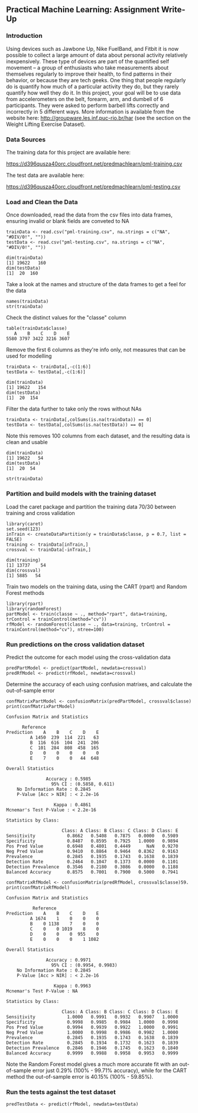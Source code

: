 ## Practical Machine Learning: Assignment Write-Up

### Introduction

Using devices such as Jawbone Up, Nike FuelBand, and Fitbit it is now possible to collect a large amount of data about personal activity relatively inexpensively. These type of devices are part of the quantified self movement – a group of enthusiasts who take measurements about themselves regularly to improve their health, to find patterns in their behavior, or because they are tech geeks. One thing that people regularly do is quantify how much of a particular activity they do, but they rarely quantify how well they do it. In this project, your goal will be to use data from accelerometers on the belt, forearm, arm, and dumbell of 6 participants. They were asked to perform barbell lifts correctly and incorrectly in 5 different ways. More information is available from the website here: http://groupware.les.inf.puc-rio.br/har (see the section on the Weight Lifting Exercise Dataset).

### Data Sources

The training data for this project are available here:

https://d396qusza40orc.cloudfront.net/predmachlearn/pml-training.csv

The test data are available here:

https://d396qusza40orc.cloudfront.net/predmachlearn/pml-testing.csv

### Load and Clean the Data

Once downloaded, read the data from the csv files into data frames, ensuring invalid or blank fields are conveted to NA
<!-- -->

    trainData <- read.csv("pml-training.csv", na.strings = c("NA", "#DIV/0!", ""))
    testData <- read.csv("pml-testing.csv", na.strings = c("NA", "#DIV/0!", ""))

    dim(trainData)
    [1] 19622   160
    dim(testData)
    [1]  20  160

Take a look at the names and structure of the data frames to get a feel for the data
<!-- -->

    names(trainData)
    str(trainData)

Check the distinct values for the "classe" column
<!-- -->

    table(trainData$classe)
       A    B    C    D    E 
    5580 3797 3422 3216 3607

Remove the first 6 columns as they're info only, not measures that can be used for modelling
<!-- -->

    trainData <- trainData[,-c(1:6)]
    testData <- testData[,-c(1:6)]
    
    dim(trainData)
    [1] 19622   154
    dim(testData)
    [1]  20  154

Filter the data further to take only the rows without NAs
<!-- -->

    trainData <- trainData[,colSums(is.na(trainData)) == 0]
    testData <- testData[,colSums(is.na(testData)) == 0]

Note this removes 100 columns from each dataset, and the resulting data is clean and usable
<!-- -->

    dim(trainData)
    [1] 19622   54
    dim(testData)
    [1]  20  54
    
    str(trainData)

### Partition and build models with the training dataset

Load the caret package and partition the training data 70/30 between training and cross validation
<!-- -->

    library(caret)
    set.seed(123)
    inTrain <- createDataPartition(y = trainData$classe, p = 0.7, list = FALSE)
    training <- trainData[inTrain,]
    crossval <- trainData[-inTrain,]
    
    dim(training)
    [1] 13737    54
    dim(crossval)
    [1] 5885   54

Train two models on the training data, using the CART (rpart) and Random Forest methods
<!-- -->

    library(rpart)
    library(randomForest)
    partModel <- train(classe ~ ., method="rpart", data=training, trControl = trainControl(method="cv")) 
    rfModel <- randomForest(classe ~ ., data=training, trControl = trainControl(method="cv"), ntree=100)

### Run predictions on the cross validation dataset

Predict the outcome for each model using the cross-validation data
<!-- -->

    predPartModel <- predict(partModel, newdata=crossval)
    predRfModel <- predict(rfModel, newdata=crossval)

Determine the accuracy of each using confusion matrixes, and calculate the out-of-sample error
<!-- -->

    confMatrixPartModel <- confusionMatrix(predPartModel, crossval$classe)
    print(confMatrixPartModel)
    
<!-- -->
    Confusion Matrix and Statistics

          Reference
    Prediction    A    B    C    D    E
             A 1450  239  114  221   63
             B  116  616  104  241  206
             C  101  284  808  458  165
             D    0    0    0    0    0
             E    7    0    0   44  648

    Overall Statistics
                                         
                   Accuracy : 0.5985         
                     95% CI : (0.5858, 0.611)
        No Information Rate : 0.2845         
        P-Value [Acc > NIR] : < 2.2e-16      
                                         
                      Kappa : 0.4861         
    Mcnemar's Test P-Value : < 2.2e-16      

    Statistics by Class:

                         Class: A Class: B Class: C Class: D Class: E
    Sensitivity            0.8662   0.5408   0.7875   0.0000   0.5989
    Specificity            0.8487   0.8595   0.7925   1.0000   0.9894
    Pos Pred Value         0.6948   0.4801   0.4449      NaN   0.9270
    Neg Pred Value         0.9410   0.8864   0.9464   0.8362   0.9163
    Prevalence             0.2845   0.1935   0.1743   0.1638   0.1839
    Detection Rate         0.2464   0.1047   0.1373   0.0000   0.1101
    Detection Prevalence   0.3546   0.2180   0.3086   0.0000   0.1188
    Balanced Accuracy      0.8575   0.7001   0.7900   0.5000   0.7941

<!-- -->

    confMatrixRfModel <- confusionMatrix(predRfModel, crossval$classe)59.
    print(confMatrixRfModel)

<!-- -->

    Confusion Matrix and Statistics

              Reference
    Prediction    A    B    C    D    E
             A 1674    1    0    0    0
             B    0 1138    7    0    0
             C    0    0 1019    8    0
             D    0    0    0  955    0
             E    0    0    0    1 1082

    Overall Statistics
                                          
                   Accuracy : 0.9971          
                     95% CI : (0.9954, 0.9983)
        No Information Rate : 0.2845          
        P-Value [Acc > NIR] : < 2.2e-16       
                                          
                      Kappa : 0.9963          
    Mcnemar's Test P-Value : NA              

    Statistics by Class:

                         Class: A Class: B Class: C Class: D Class: E
    Sensitivity            1.0000   0.9991   0.9932   0.9907   1.0000
    Specificity            0.9998   0.9985   0.9984   1.0000   0.9998
    Pos Pred Value         0.9994   0.9939   0.9922   1.0000   0.9991
    Neg Pred Value         1.0000   0.9998   0.9986   0.9982   1.0000
    Prevalence             0.2845   0.1935   0.1743   0.1638   0.1839
    Detection Rate         0.2845   0.1934   0.1732   0.1623   0.1839
    Detection Prevalence   0.2846   0.1946   0.1745   0.1623   0.1840
    Balanced Accuracy      0.9999   0.9988   0.9958   0.9953   0.9999

Note the Random Forest model gives a much more accurate fit with an out-of-sample error just 0.29% (100% - 99.71% accuracy), while for the CART method the out-of-sample error is 40.15% (100% - 59.85%). 

### Run the tests against the test dataset
<!-- -->

    predTestData <- predict(rfModel, newdata=testData)






